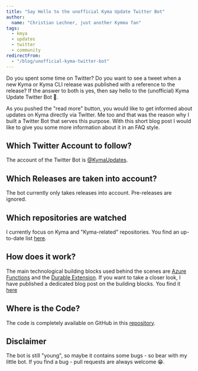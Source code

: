 ```yaml
---
title: "Say Hello to the unofficial Kyma Update Twitter Bot"
author:
  name: "Christian Lechner, just another Kymma fan"
tags:
  - kmya
  - updates
  - twitter
  - community
redirectFrom:
  - "/blog/unofficial-kyma-twitter-bot"
---
```


Do you spent some time on Twitter? Do you want to see a tweet when a new Kyma or Kyma CLI release was published with a reference to the release? If the answer to both is yes, then say hello to the (unofficial) Kyma Update Twitter Bot 👋.

<!-- overview -->

As you pushed the "read more" button, you would like to get informed about updates on Kyma directly via Twitter. Me too and that was the reason why I built a Twitter Bot that serves this purpose. With this short blog post I would like to give you some more information about it in an FAQ style.

## Which Twitter Account to follow?

The account of the Twitter Bot is [@KymaUpdates](https://twitter.com/KymaUpdates).

## Which Releases are taken into account?

The bot currently only takes releases into account. Pre-releases are ignored.

## Which repositories are watched

I currently focus on Kyma and "Kyma-related" repositories. You find an up-to-date list [here](https://github.com/lechnerc77/kyma-updates-twitter-bot#watched-repositories).

## How does it work?

The main technological building blocks used behind the scenes are [Azure Functions](https://docs.microsoft.com/azure/azure-functions/) and the [Durable Extension](https://docs.microsoft.com/azure/azure-functions/durable/durable-functions-overview). If you want to take a closer look, I have published a dedicated blog post on the building blocks. You find it [here](https://dev.to/lechnerc77/say-hello-to-the-kyma-update-twitter-bot-by-azure-durable-functions-4e1a)

## Where is the Code?

The code is completely available on GitHub in this [repository](https://github.com/lechnerc77/kyma-updates-twitter-bot).

## Disclaimer

The bot is still "young", so maybe it contains some bugs - so bear with my little bot. If you find a bug - pull requests are always welcome 😁.
